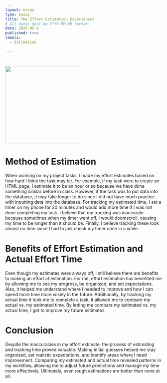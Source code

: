 ```yaml
---
layout: essay
type: essay
title: The Effort-Estimation Experience!
# All dates must be YYYY-MM-DD format!
date: 2025-05-8
published: true
labels:
  - Estimation

---
```

# <img width="250px"  src="/img/guesss.jpg" >
# Method of Estimation
When working on my project tasks, I made my effort estimates based on how hard I think the task may be. For example, if my task were to create an HTML page, I estimate it to be an hour or so because we have done something similar before in class. However, if the task was to put data into the database, it may take longer to do since I did not have much practice with inputting data into the database. For tracking my estimated time, I set a timer on my phone for 20 minutes and would add more time if I was not done completing my task. I believe that my tracking was inaccurate because sometimes when my timer went off, I would doomscroll, causing my time to be longer than it should be. Finally, I believe tracking these took almost no time since I had to just check my timer once in a while. 

# Benefits of Effort Estimation and Actual Effort Time
Even though my estimates were always off, I still believe there are benefits to making an effort at estimation. For me, effort estimation has benefited me by allowing me to see my progress, be organized, and set expectations. Also, it helped me understand where I needed to improve and how I can spend more time more wisely in the future. Additionally, by tracking my actual time it took me to complete a task, it allowed me to compare my actual vs. my estimated time. By letting me compare my estimated vs. my actual time, I got to improve my future estimates 

# Conclusion
Despite the inaccuracies in my effort estimate, the process of estimating and tracking time proved valuable. Making initial guesses helped me stay organized, set realistic expectations, and identify areas where I need improvement. Comparing my estimated and actual time revealed patterns in my workflow, allowing me to adjust future predictions and manage my time more effectively. Ultimately, even rough estimations are better than none at all. 
